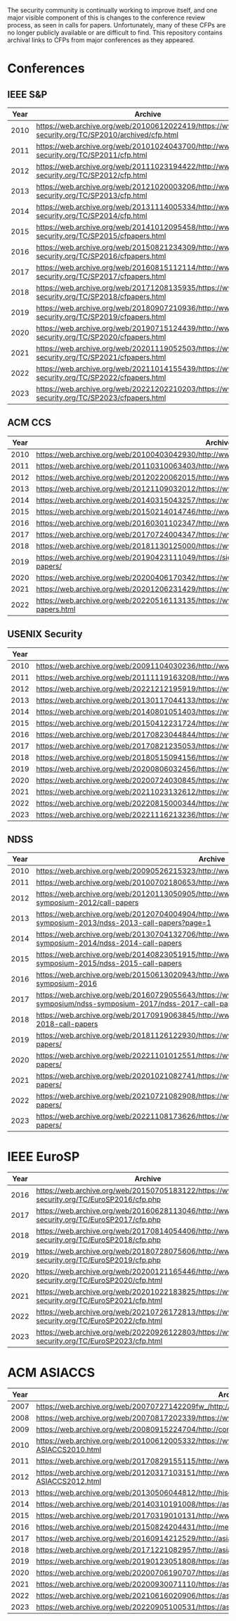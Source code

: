 The security community is continually working to improve itself, and one major visible component of this is changes to the conference review process, as seen in calls for papers. Unfortunately, many of these CFPs are no longer publicly available or are difficult to find. This repository contains archival links to CFPs from major conferences as they appeared.

# Conferences

## IEEE S&P

| Year | Archive |
| -----| ----------- |
| 2010 | https://web.archive.org/web/20100612022419/https://www.ieee-security.org/TC/SP2010/archived/cfp.html      |
| 2011 | https://web.archive.org/web/20101024043700/http://www.ieee-security.org/TC/SP2011/cfp.html |
| 2012 | https://web.archive.org/web/20111023194422/http://www.ieee-security.org/TC/SP2012/cfp.html |
| 2013 | https://web.archive.org/web/20121020003206/http://www.ieee-security.org/TC/SP2013/cfp.html |
| 2014 | https://web.archive.org/web/20131114005334/http://www.ieee-security.org/TC/SP2014/cfp.html |
| 2015 | https://web.archive.org/web/20141012095458/http://www.ieee-security.org/TC/SP2015/cfpapers.html |
| 2016 | https://web.archive.org/web/20150821234309/http://www.ieee-security.org/TC/SP2016/cfpapers.html |
| 2017 | https://web.archive.org/web/20160815112114/http://www.ieee-security.org/TC/SP2017/cfpapers.html |
| 2018 | https://web.archive.org/web/20171208135935/https://www.ieee-security.org/TC/SP2018/cfpapers.html |
| 2019 | https://web.archive.org/web/20180907210936/http://www.ieee-security.org/TC/SP2019/cfpapers.html |
| 2020 | https://web.archive.org/web/20190715124439/http://www.ieee-security.org/TC/SP2020/cfpapers.html |
| 2021 | https://web.archive.org/web/20201119052503/https://www.ieee-security.org/TC/SP2021/cfpapers.html |
| 2022 | https://web.archive.org/web/20211014155439/https://www.ieee-security.org/TC/SP2022/cfpapers.html |
| 2023 | https://web.archive.org/web/20221202210203/https://www.ieee-security.org/TC/SP2023/cfpapers.html |

## ACM CCS

| Year | Archive |
| -----| ----------- |
| 2010 | https://web.archive.org/web/20100403042930/http://www.sigsac.org/ccs/CCS2010/cfp.shtml |
| 2011 | https://web.archive.org/web/20110310063403/http://www.sigsac.org/ccs/CCS2011/cfp.shtml |
| 2012 | https://web.archive.org/web/20120220062015/http://www.sigsac.org/ccs/CCS2012/cfp.shtml |
| 2013 | https://web.archive.org/web/20121109032012/https://www.sigsac.org/ccs/CCS2013/call/papers/index.html |
| 2014 | https://web.archive.org/web/20140315043257/https://www.sigsac.org/ccs/CCS2014/cfp.html |
| 2015 | https://web.archive.org/web/20150214014746/http://www.sigsac.org/ccs/CCS2015/cfp.html |
| 2016 | https://web.archive.org/web/20160301102347/http://www.sigsac.org/ccs/CCS2016/call-for-papers |
| 2017 | https://web.archive.org/web/20170724004347/https://www.sigsac.org/ccs/CCS2017/papers.html |
| 2018 | https://web.archive.org/web/20181130125000/https://www.sigsac.org/ccs/CCS2018/papers/ |
| 2019 | https://web.archive.org/web/20190423111049/https://sigsac.org/ccs/CCS2019/index.php/call-for/call-for-papers/ |
| 2020 | https://web.archive.org/web/20200406170342/https://www.sigsac.org/ccs/CCS2020/call-for-papers.html |
| 2021 | https://web.archive.org/web/20201206231429/https://www.sigsac.org/ccs/CCS2021/call-for-papers.html |
| 2022 | https://web.archive.org/web/20220516113135/https://www.sigsac.org/ccs/CCS2022/call-for/call-for-papers.html |

## USENIX Security

| Year | Archive |
| -----| ----------- |
| 2010 | https://web.archive.org/web/20091104030236/http://www.usenix.org/events/sec10/cfp/sec10cfp.pdf |
| 2011 | https://web.archive.org/web/20111119163208/http://www.usenix.org/events/sec11/cfp/sec11cfp.pdf|
| 2012 | https://web.archive.org/web/20221212195919/https://www.usenix.org/legacy/events/sec12/cfp/sec12cfp.pdf |
| 2013 | https://web.archive.org/web/20130117044133/https://www.usenix.org/sites/default/files/sec13cfp_111912.pdf |
| 2014 | https://web.archive.org/web/20140801051403/https://www.usenix.org/sites/default/files/sec14_cfp_022714.pdf |
| 2015 | https://web.archive.org/web/20150412231724/https://www.usenix.org/sites/default/files/sec15_cfp.pdf |
| 2016 | https://web.archive.org/web/20170823044844/https://www.usenix.org/sites/default/files/usenix_security16_cfp_052316.pdf |
| 2017 | https://web.archive.org/web/20170821235053/https://www.usenix.org/sites/default/files/sec17_cfp_120716.pdf |
| 2018 | https://web.archive.org/web/20180515094156/https://www.usenix.org/sites/default/files/sec18_cfp_012518.pdf |
| 2019 | https://web.archive.org/web/20200806032456/https://www.usenix.org/sites/default/files/sec19_cfp_062419.pdf |
| 2020 | https://web.archive.org/web/20200724030845/https://www.usenix.org/sites/default/files/sec20_cfp_061820.pdf |
| 2021 | https://web.archive.org/web/20211023132612/https://www.usenix.org/sites/default/files/sec21_cfp_012721.pdf |
| 2022 | https://web.archive.org/web/20220815000344/https://www.usenix.org/sites/default/files/sec22_cfp_062922_v2.pdf |
| 2023 | https://web.archive.org/web/20221116213236/https://www.usenix.org/sites/default/files/sec23_cfp_103122.pdf |

## NDSS
| Year | Archive |
| -----| ----------- |
| 2010 | https://web.archive.org/web/20090526215323/http://www.isoc.org/isoc/conferences/ndss/10/cfp.shtml |
| 2011 | https://web.archive.org/web/20100702180653/http://www.isoc.org/isoc/conferences/ndss/11/cfp.shtml |
| 2012 | https://web.archive.org/web/20120113050905/http://www.internetsociety.org/events/ndss-symposium-2012/call-papers |
| 2013 | https://web.archive.org/web/20120704004904/http://www.internetsociety.org/events/ndss-symposium-2013/ndss-2013-call-papers?page=1 |
| 2014 | https://web.archive.org/web/20130704132706/http://www.internetsociety.org:80/events/ndss-symposium-2014/ndss-2014-call-papers |
| 2015 | https://web.archive.org/web/20140823051915/http://www.internetsociety.org/events/ndss-symposium-2015/ndss-2015-call-papers |
| 2016 | https://web.archive.org/web/20150613020943/http://www.internetsociety.org:80/events/ndss-symposium-2016 |
| 2017 | https://web.archive.org/web/20160729055643/https://www.internetsociety.org/events/ndss-symposium/ndss-symposium-2017/ndss-2017-call-papers |
| 2018 | https://web.archive.org/web/20170919063845/http://www.ndss-symposium.org:80/ndss2018/ndss-2018-call-papers |
| 2019 | https://web.archive.org/web/20181126122930/https://www.ndss-symposium.org/ndss2019/call-for-papers/ |
| 2020 | https://web.archive.org/web/20221101012551/https://www.ndss-symposium.org/ndss2020/call-for-papers/ |
| 2021 | https://web.archive.org/web/20201021082741/https://www.ndss-symposium.org/ndss2021/call-for-papers/ |
| 2022 | https://web.archive.org/web/20210721082908/https://www.ndss-symposium.org/ndss2022/call-for-papers/ |
| 2023 | https://web.archive.org/web/20221108173626/https://www.ndss-symposium.org/ndss2023/call-for-papers/ |

# IEEE EuroSP
| Year | Archive |
| -----| ----------- |
| 2016 | https://web.archive.org/web/20150705183122/https://www.ieee-security.org/TC/EuroSP2016/cfp.php |
| 2017 | https://web.archive.org/web/20160628113046/http://www.ieee-security.org/TC/EuroSP2017/cfp.php |
| 2018 | https://web.archive.org/web/20170814054406/http://www.ieee-security.org/TC/EuroSP2018/cfp.php |
| 2019 | https://web.archive.org/web/20180728075606/http://www.ieee-security.org/TC/EuroSP2019/cfp.php |
| 2020 | https://web.archive.org/web/20200121165446/http://www.ieee-security.org/TC/EuroSP2020/cfp.html |
| 2021 | https://web.archive.org/web/20201022183825/https://www.ieee-security.org/TC/EuroSP2021/cfp.html |
| 2022 | https://web.archive.org/web/20210726172813/https://www.ieee-security.org/TC/EuroSP2022/cfp.html |
| 2023 | https://web.archive.org/web/20220926122803/https://www.ieee-security.org/TC/EuroSP2023/cfp.html |

# ACM ASIACCS
| Year | Archive |
| -----| ----------- |
| 2007 | https://web.archive.org/web/20070727142209fw_/http://asiaccs07.i2r.a-star.edu.sg/asiaccs-cpf-2007.pdf |
| 2008 | https://web.archive.org/web/20070817202339/https://www.rcis.aist.go.jp/asiaccs08/cfp/index.html |
| 2009 | https://web.archive.org/web/20080915224704/http://comp.mq.edu.au/conferences/asiaccs2009/cfp.htm |
| 2010 | https://web.archive.org/web/20100612005332/https://www.ieee-security.org/Calendar/cfps/cfp-ASIACCS2010.html |
| 2011 | https://web.archive.org/web/20170829155115/http://www.cs.hku.hk/asiaccs2011/ASIACCS2011-CFP.pdf |
| 2012 | https://web.archive.org/web/20120317103151/http://www.ieee-security.org/Calendar/cfps/cfp-ASIACCS2012.html |
| 2013 | https://web.archive.org/web/20130506044812/http://hise.hznu.edu.cn/asiaccs/Call.html |
| 2014 | https://web.archive.org/web/20140310191008/https://asiaccs2014.nict.go.jp/callforpapers.html |
| 2015 | https://web.archive.org/web/20170319010131/http://www.i2r.a-star.edu.sg/icsd/asiaccs15/cpf.php |
| 2016 | https://web.archive.org/web/20150824204431/http://meeting.xidian.edu.cn/conference/AsiaCCS2016/calls.html |
| 2017 | https://web.archive.org/web/20160914212529/http://asiaccs2017.com/calls/call-for-papers/ |
| 2018 | https://web.archive.org/web/20171221082957/http://asiaccs2018.org/?page_id=140 |
| 2019 | https://web.archive.org/web/20190123051808/https://asiaccs2019.blogs.auckland.ac.nz/call/call-for-papers/ |
| 2020 | https://web.archive.org/web/20200706190707/https://asiaccs2020.cs.nthu.edu.tw/datescalls/call-for-papers/ |
| 2021 | https://web.archive.org/web/20200930071110/https://asiaccs2021.comp.polyu.edu.hk/datescalls/call-for-papers/ |
| 2022 | https://web.archive.org/web/20210616020906/https://asiaccs2022.conferenceservice.jp/dateandcall/callforpapers/ |
| 2023 | https://web.archive.org/web/20220905100531/https://asiaccs2023.org/datescalls/call-for-papers/ |

